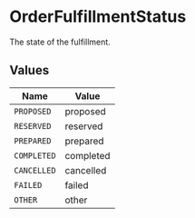# OrderFulfillmentStatus

The state of the fulfillment.


## Values

| Name        | Value       |
| ----------- | ----------- |
| `PROPOSED`  | proposed    |
| `RESERVED`  | reserved    |
| `PREPARED`  | prepared    |
| `COMPLETED` | completed   |
| `CANCELLED` | cancelled   |
| `FAILED`    | failed      |
| `OTHER`     | other       |